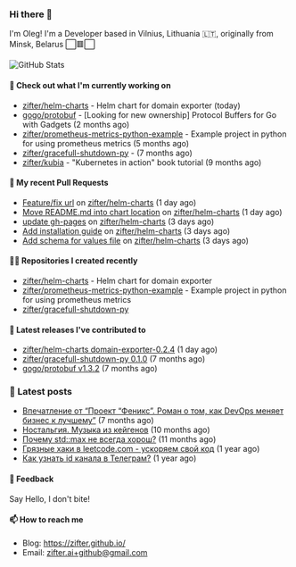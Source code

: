 ### Hi there 👋

I'm Oleg! I'm a Developer based in Vilnius, Lithuania 🇱🇹, originally from Minsk, Belarus ⬜🟥⬜

![GitHub Stats](https://github-readme-stats.vercel.app/api?username=zifter&count_private=true&theme=tokyonight&show_icons=true)

#### 👷 Check out what I'm currently working on

- [zifter/helm-charts](https://github.com/zifter/helm-charts) - Helm chart for domain exporter (today)
- [gogo/protobuf](https://github.com/gogo/protobuf) - [Looking for new ownership] Protocol Buffers for Go with Gadgets (2 months ago)
- [zifter/prometheus-metrics-python-example](https://github.com/zifter/prometheus-metrics-python-example) - Example project in python for using prometheus metrics (5 months ago)
- [zifter/gracefull-shutdown-py](https://github.com/zifter/gracefull-shutdown-py) -  (7 months ago)
- [zifter/kubia](https://github.com/zifter/kubia) - &#34;Kubernetes in action&#34; book tutorial (9 months ago)

#### 🔨 My recent Pull Requests

- [Feature/fix url](https://github.com/zifter/helm-charts/pull/13) on [zifter/helm-charts](https://github.com/zifter/helm-charts) (1 day ago)
- [Move README.md into chart location](https://github.com/zifter/helm-charts/pull/12) on [zifter/helm-charts](https://github.com/zifter/helm-charts) (1 day ago)
- [update gh-pages](https://github.com/zifter/helm-charts/pull/11) on [zifter/helm-charts](https://github.com/zifter/helm-charts) (3 days ago)
- [Add installation guide](https://github.com/zifter/helm-charts/pull/10) on [zifter/helm-charts](https://github.com/zifter/helm-charts) (3 days ago)
- [Add schema for values file](https://github.com/zifter/helm-charts/pull/9) on [zifter/helm-charts](https://github.com/zifter/helm-charts) (3 days ago)

#### 👨‍💻 Repositories I created recently
- [zifter/helm-charts](https://github.com/zifter/helm-charts) - Helm chart for domain exporter
- [zifter/prometheus-metrics-python-example](https://github.com/zifter/prometheus-metrics-python-example) - Example project in python for using prometheus metrics
- [zifter/gracefull-shutdown-py](https://github.com/zifter/gracefull-shutdown-py)

#### 🚀 Latest releases I've contributed to
- [zifter/helm-charts domain-exporter-0.2.4](https://github.com/zifter/helm-charts/releases/tag/domain-exporter-0.2.4) (1 day ago)
- [zifter/gracefull-shutdown-py 0.1.0](https://github.com/zifter/gracefull-shutdown-py/releases/tag/0.1.0) (7 months ago)
- [gogo/protobuf v1.3.2](https://github.com/gogo/protobuf/releases/tag/v1.3.2) (7 months ago)

### 📄 Latest posts
- [Впечатление от “Проект “Феникс”. Роман о том, как DevOps меняет бизнес к лучшему”](https://zifter.github.io/offtopic/2021/01/09/fenix-book-review.html) (7 months ago)
- [Ностальгия. Музыка из кейгенов](https://zifter.github.io/offtopic/2020/10/28/patch-music-nostalgia.html) (10 months ago)
- [Почему std::max не всегда хорош?](https://zifter.github.io/programming/2020/09/16/max-disassemble.html) (11 months ago)
- [Грязные хаки в leetcode.com - ускоряем свой код](https://zifter.github.io/programming/2020/09/06/leetcode-hack.html) (1 year ago)
- [Как узнать id канала в Телеграм?](https://zifter.github.io/chatbot/programming/2020/03/15/telegram_bot_api.html) (1 year ago)

#### 💬 Feedback

Say Hello, I don't bite!

#### 📫 How to reach me

- Blog: https://zifter.github.io/
- Email: zifter.ai+github@gmail.com
